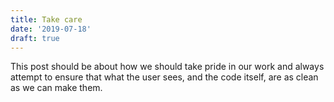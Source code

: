 ```yaml
---
title: Take care
date: '2019-07-18'
draft: true
---
```


This post should be about how we should take pride in our work and always attempt to ensure that what the user sees, and the code itself, are as clean as we can make them.